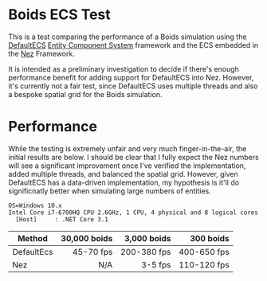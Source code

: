# Boids ECS Test
This is a test comparing the performance of a Boids simulation using the [DefaultECS](https://github.com/Doraku/DefaultEcs) [Entity Component System](https://en.wikipedia.org/wiki/Entity_component_system) framework and the ECS embedded in the [Nez](https://github.com/prime31/Nez) Framework.

It is intended as a preliminary investigation to decide if there's enough performance benefit for adding support for DefaultECS into Nez. However, it's currently not a fair test, since DefaultECS uses multiple threads and also a bespoke spatial grid for the Boids simulation. 

<a name='Performance'></a>
# Performance
While the testing is extremely unfair and very much finger-in-the-air, the initial results are below. I should be clear that I fully expect the Nez numbers will see a significant improvement once I've verified the implementation, added multiple threads, and balanced the spatial grid. However, given DefaultECS has a data-driven implementation, my hypothesis is it'll do significnatly better when simulating large numbers of entities.

```
OS=Windows 10.x
Intel Core i7-6700HQ CPU 2.6GHz, 1 CPU, 4 physical and 8 logical cores
  [Host]     : .NET Core 3.1
```
|                      Method | 30,000 boids |   3,000 boids |    300 boids | 
|---------------------------- |-------------:|--------------:|-------------:|
|                  DefaultEcs |    45-70 fps |  200-380 fps  |  400-650 fps |
|                         Nez |          N/A |      3-5 fps  |  110-120 fps |